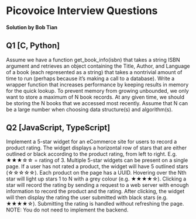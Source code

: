 # Picovoice Interview Questions 
#### Solution by Bob Tian
## Q1 [C, Python] 

Assume we have a function get_book_info(isbn) that takes a string ISBN argument and retrieves an object containing the Title, Author, and Language of a book (each represented as a string) that takes a nontrivial amount of time to run (perhaps because it’s making a call to a database). Write a wrapper function that increases performance by keeping results in memory for the quick lookup. To prevent memory from growing unbounded, we only want to store a maximum of N book records. At any given time, we should be storing the N books that we accessed most recently. Assume that N can be a large number when choosing data structure(s) and algorithm(s). 

## Q2 [JavaScript, TypeScript] 

Implement a 5-star widget for an eCommerce site for users to record a product rating. The widget displays a horizontal row of stars that are either outlined or black according to the product rating, from left to right. E.g. ★★★☆☆ = rating of 3. Multiple 5-star widgets can be present on a single page. If a user has not rated a product, the widget will have 5 outlined stars (☆☆☆☆☆). Each product on the page has a UUID. Hovering over the Nth star will light up stars 1 to N with a grey colour (e.g. ★★★★☆). Clicking a star will record the rating by sending a request to a web server with enough information to record the product and the rating. After clicking, the widget will then display the rating the user submitted with black stars (e.g. ★★★★☆). Submitting the rating is handled without refreshing the page. NOTE: You do not need to implement the backend. 
